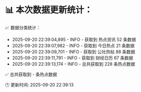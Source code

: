 📊 本次数据更新统计：
==========================

📈 数据分类统计：
- 2025-09-20 22:39:04,895 - INFO - 获取到 热点资讯 52 条数据
- 2025-09-20 22:39:07,982 - INFO - 获取到 今日热点 21 条数据
- 2025-09-20 22:39:09,701 - INFO - 获取到 公社热帖 88 条数据
- 2025-09-20 22:39:11,791 - INFO - 获取到 财经日历 67 条数据
- 2025-09-20 22:39:13,174 - INFO - 总共获取到 228 条热点数据

✅ 总共获取到 - 条热点数据

🕐 更新时间: 2025-09-20 22:39:13
